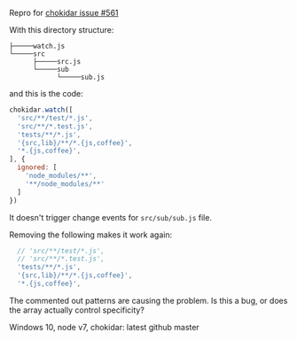 Repro for [chokidar issue #561](https://github.com/paulmillr/chokidar/issues/561)

With this directory structure:
```
├─────watch.js
└─────src
      ├─────src.js
      └─────sub
            └─────sub.js
```
and this is the code:
```js
chokidar.watch([
  'src/**/test/*.js',
  'src/**/*.test.js',
  'tests/**/*.js',
  '{src,lib}/**/*.{js,coffee}',
  '*.{js,coffee}',
], {
  ignored: [
    'node_modules/**',
    '**/node_modules/**'
  ]
})
```
It doesn't trigger change events for `src/sub/sub.js` file.

Removing the following makes it work again:
```js
  // 'src/**/test/*.js',
  // 'src/**/*.test.js',
  'tests/**/*.js',
  '{src,lib}/**/*.{js,coffee}',
  '*.{js,coffee}',
```

The commented out patterns are causing the problem. Is this a bug, or does the array actually control specificity?

Windows 10, node v7, chokidar: latest github master

